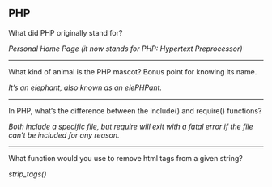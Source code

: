 ## PHP

What did PHP originally stand for?

*Personal Home Page (it now stands for PHP: Hypertext Preprocessor)*

---

What kind of animal is the PHP mascot? Bonus point for knowing its name.

*It’s an elephant, also known as an elePHPant.*

---

In PHP, what’s the difference between the include() and require() functions?

*Both include a specific file, but require will exit with a fatal error if the file can’t be included for any reason.*

---

What function would you use to remove html tags from a given string?

*strip_tags()*
